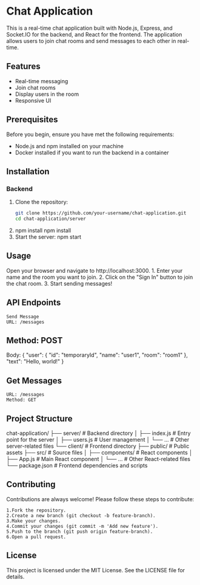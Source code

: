 # Chat Application

This is a real-time chat application built with Node.js, Express, and Socket.IO for the backend, and React for the frontend. The application allows users to join chat rooms and send messages to each other in real-time.

## Features
- Real-time messaging
- Join chat rooms
- Display users in the room
- Responsive UI

## Prerequisites
Before you begin, ensure you have met the following requirements:
- Node.js and npm installed on your machine
- Docker installed if you want to run the backend in a container

## Installation

### Backend

1. Clone the repository:
   ```bash
   git clone https://github.com/your-username/chat-application.git
   cd chat-application/server
2. npm install
      npm install
3. Start the server:
      npm start
## Usage
Open your browser and navigate to http://localhost:3000.
    1. Enter your name and the room you want to join.
    2. Click on the "Sign In" button to join the chat room.
    3. Start sending messages!

## API Endpoints
    Send Message
    URL: /messages

## Method: POST

Body:
    {
  "user": {
    "id": "temporaryId",
    "name": "user1",
    "room": "room1"
  },
  "text": "Hello, world!"
}

## Get Messages
    URL: /messages
    Method: GET

## Project Structure
chat-application/
├── server/             # Backend directory
│   ├── index.js        # Entry point for the server
│   ├── users.js        # User management
│   └── ...             # Other server-related files
└── client/             # Frontend directory
    ├── public/         # Public assets
    ├── src/            # Source files
    │   ├── components/ # React components
    │   ├── App.js      # Main React component
    │   └── ...         # Other React-related files
    └── package.json    # Frontend dependencies and scripts

## Contributing
Contributions are always welcome! Please follow these steps to contribute:

    1.Fork the repository.
    2.Create a new branch (git checkout -b feature-branch).
    3.Make your changes.
    4.Commit your changes (git commit -m 'Add new feature').
    5.Push to the branch (git push origin feature-branch).
    6.Open a pull request.

## License
This project is licensed under the MIT License. See the LICENSE file for details.


